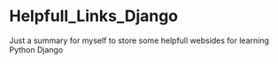 # Helpfull_Links_Django
Just a summary for myself to store some helpfull websides for learning  Python Django
